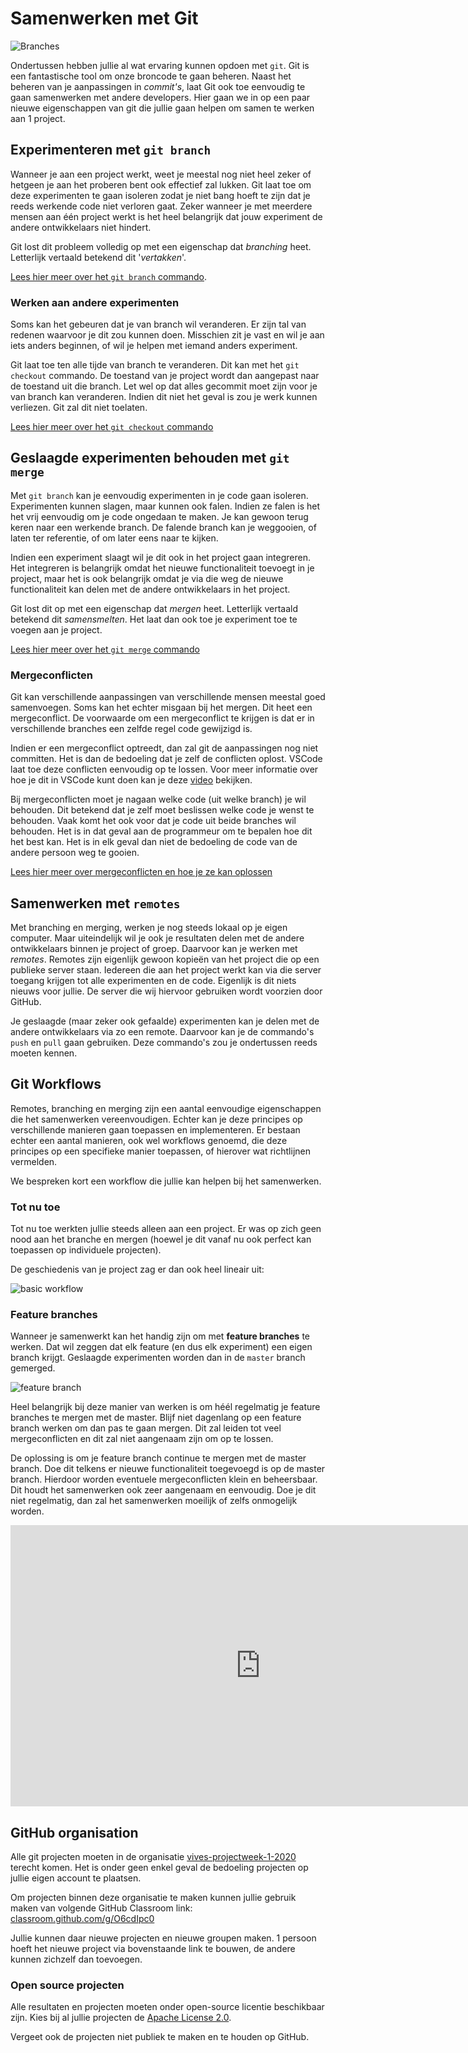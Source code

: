# Samenwerken met Git

![Branches](./img/branches.png)

Ondertussen hebben jullie al wat ervaring kunnen opdoen met `git`. Git is een
fantastische tool om onze broncode te gaan beheren. Naast het beheren van je
aanpassingen in _commit's_, laat Git ook toe eenvoudig te gaan samenwerken
met andere developers. Hier gaan we in op een paar nieuwe eigenschappen van git
die jullie gaan helpen om samen te werken aan 1 project.

## Experimenteren met `git branch`

Wanneer je aan een project werkt, weet je meestal nog niet heel zeker of hetgeen
je aan het proberen bent ook effectief zal lukken. Git laat toe om deze
experimenten te gaan isoleren zodat je niet bang hoeft te zijn dat je reeds
werkende code niet verloren gaat. Zeker wanneer je met meerdere mensen aan één
project werkt is het heel belangrijk dat jouw experiment de andere ontwikkelaars
niet hindert.

Git lost dit probleem volledig op met een eigenschap dat _branching_
heet. Letterlijk vertaald betekend dit '_vertakken_'.

[Lees hier meer over het `git branch` commando](https://www.atlassian.com/git/tutorials/using-branches).

### Werken aan andere experimenten

Soms kan het gebeuren dat je van branch wil veranderen. Er zijn tal van redenen
waarvoor je dit zou kunnen doen. Misschien zit je vast en wil je aan iets anders
beginnen, of wil je helpen met iemand anders experiment.

Git laat toe ten alle tijde van branch te veranderen. Dit kan met het `git checkout`
commando. De toestand van je project wordt dan aangepast naar de toestand uit die
branch. Let wel op dat alles gecommit moet zijn voor je van branch kan veranderen.
Indien dit niet het geval is zou je werk kunnen verliezen. Git zal dit niet toelaten.

[Lees hier meer over het `git checkout` commando](https://www.atlassian.com/git/tutorials/using-branches/git-checkout)

## Geslaagde experimenten behouden met `git merge`

Met `git branch` kan je eenvoudig experimenten in je code gaan isoleren. Experimenten
kunnen slagen, maar kunnen ook falen. Indien ze falen is het het vrij eenvoudig
om je code ongedaan te maken. Je kan gewoon terug keren naar een werkende branch.
De falende branch kan je weggooien, of laten ter referentie, of om later eens naar
te kijken.

Indien een experiment slaagt wil je dit ook in het project gaan integreren. Het
integreren is belangrijk omdat het nieuwe functionaliteit toevoegt in je project,
maar het is ook belangrijk omdat je via die weg de nieuwe functionaliteit kan delen
met de andere ontwikkelaars in het project.

Git lost dit op met een eigenschap dat _mergen_ heet. Letterlijk vertaald betekend
dit _samensmelten_. Het laat dan ook toe je experiment toe te voegen aan je project.

[Lees hier meer over het `git merge` commando]([./git/merging.md](https://www.atlassian.com/git/tutorials/using-branches/git-merge))

### Mergeconflicten

Git kan verschillende aanpassingen van verschillende mensen meestal goed samenvoegen.
Soms kan het echter misgaan bij het mergen. Dit heet een mergeconflict. De voorwaarde
om een mergeconflict te krijgen is dat er in verschillende branches een zelfde regel
code gewijzigd is.

Indien er een mergeconflict optreedt, dan zal git de aanpassingen nog niet committen.
Het is dan de bedoeling dat je zelf de conflicten oplost. VSCode laat toe deze conflicten
eenvoudig op te lossen. Voor meer informatie over hoe je dit in VSCode kunt doen
kan je deze [video](https://www.youtube.com/watch?v=lXPYqVjyqHM) bekijken.

Bij mergeconflicten moet je nagaan welke code (uit welke branch) je wil behouden.
Dit betekend dat je zelf moet beslissen welke code je wenst te behouden. Vaak komt
het ook voor dat je code uit beide branches wil behouden. Het is in dat geval aan
de programmeur om te bepalen hoe dit het best kan. Het is in elk geval dan niet de
bedoeling de code van de andere persoon weg te gooien.

[Lees hier meer over mergeconflicten en hoe je ze kan oplossen](https://www.atlassian.com/git/tutorials/using-branches/merge-conflicts)

## Samenwerken met `remotes`

Met branching en merging, werken je nog steeds lokaal op je eigen computer. Maar
uiteindelijk wil je ook je resultaten delen met de andere ontwikkelaars binnen je
project of groep. Daarvoor kan je werken met _remotes_. Remotes zijn eigenlijk gewoon
kopieën van het project die op een publieke server staan. Iedereen die aan
het project werkt kan via die server toegang krijgen tot alle experimenten en de
code. Eigenlijk is dit niets nieuws voor jullie. De server die wij hiervoor gebruiken
wordt voorzien door GitHub.

Je geslaagde (maar zeker ook gefaalde) experimenten kan je delen met de andere ontwikkelaars
via zo een remote. Daarvoor kan je de commando's `push` en `pull` gaan gebruiken.
Deze commando's zou je ondertussen reeds moeten kennen.

## Git Workflows

Remotes, branching en merging zijn een aantal eenvoudige eigenschappen die het samenwerken
vereenvoudigen. Echter kan je deze principes op verschillende manieren gaan toepassen
en implementeren. Er bestaan echter een aantal manieren, ook wel workflows genoemd,
die deze principes op een specifieke manier toepassen, of hierover wat richtlijnen
vermelden.

We bespreken kort een workflow die jullie kan helpen bij het samenwerken.

### Tot nu toe

Tot nu toe werkten jullie steeds alleen aan een project. Er was op zich geen nood
aan het branche en mergen (hoewel je dit vanaf nu ook perfect kan toepassen op
individuele projecten).

De geschiedenis van je project zag er dan ook heel lineair uit:

![basic workflow](./img/basic.png)

### Feature branches

Wanneer je samenwerkt kan het handig zijn om met **feature branches** te werken.
Dat wil zeggen dat elk feature (en dus elk experiment) een eigen branch krijgt.
Geslaagde experimenten worden dan in de `master` branch gemerged.

![feature branch](./img/feature-branch.png)

Heel belangrijk bij deze manier van werken is om héél regelmatig je feature branches
te mergen met de master. Blijf niet dagenlang op een feature branch werken om dan
pas te gaan mergen. Dit zal leiden tot veel mergeconflicten en dit zal niet aangenaam
zijn om op te lossen.

De oplossing is om je feature branch continue te mergen met de master branch. Doe
dit telkens er nieuwe functionaliteit toegevoegd is op de master branch. Hierdoor
worden eventuele mergeconflicten klein en beheersbaar. Dit houdt het samenwerken
ook zeer aangenaam en eenvoudig. Doe je dit niet regelmatig, dan zal het samenwerken
moeilijk of zelfs onmogelijk worden.

<iframe width="800" height="450"
src="https://www.youtube.com/embed/q3gwZ3Q-s2s"
frameborder="0"
allow="accelerometer; autoplay; encrypted-media; gyroscope; picture-in-picture" allowfullscreen></iframe>

## GitHub organisation

Alle git projecten moeten in de organisatie [vives-projectweek-1-2020](https://github.com/vives-projectweek-1-2020)
terecht komen. Het is onder geen enkel geval de bedoeling
projecten op jullie eigen account te plaatsen.

Om projecten binnen deze organisatie te maken kunnen jullie gebruik maken van volgende
GitHub Classroom link: [classroom.github.com/g/O6cdIpc0](https://classroom.github.com/g/O6cdIpc0)

Jullie kunnen daar nieuwe projecten en nieuwe groupen maken. 1 persoon hoeft het
nieuwe project via bovenstaande link te bouwen, de andere kunnen zichzelf dan toevoegen.

### Open source projecten

Alle resultaten en projecten moeten onder open-source licentie beschikbaar zijn.
Kies bij al jullie projecten de [Apache License 2.0](https://choosealicense.com/licenses/apache-2.0/).

Vergeet ook de projecten niet publiek te maken en te houden op GitHub.

